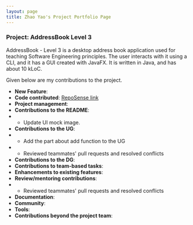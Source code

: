 ```yaml
---
layout: page
title: Zhao Yao's Project Portfolio Page
---
```


### Project: AddressBook Level 3

AddressBook - Level 3 is a desktop address book application used for teaching Software Engineering principles. The user interacts with it using a CLI, and it has a GUI created with JavaFX. It is written in Java, and has about 10 kLoC.

Given below are my contributions to the project.

* **New Feature**:
* **Code contributed**: [RepoSense link](https://github.com/AY2223S1-CS2103T-T17-4/tp)
* **Project management**:
* **Contributions to the README**:
* - Update UI mock image.
* **Contributions to the UG**:
* - Add the part about add function to the UG
* - Reviewed teammates' pull requests and resolved conflicts
* **Contributions to the DG**:
* **Contributions to team-based tasks**:
* **Enhancements to existing features**:
* **Review/mentoring contributions**:
* - Reviewed teammates' pull requests and resolved conflicts
* **Documentation**:
* **Community**:
* **Tools**:
* **Contributions beyond the project team**:
